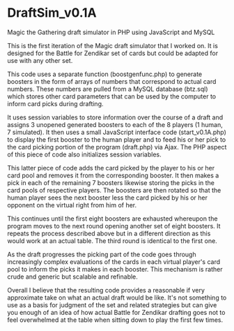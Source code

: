 # DraftSim_v0.1A
Magic the Gathering draft simulator in PHP using JavaScript and MySQL

This is the first iteration of the Magic draft simulator that I worked on. It is designed for the Battle for Zendikar set of cards but could be adapted for use with any other set.

This code uses a separate function (boostgenfunc.php) to generate boosters in the form of arrays of numbers that correspond to actual card numbers. These numbers are pulled from a MySQL database (btz.sql) which stores other card parameters that can be used by the computer to inform card picks during drafting.

It uses session variables to store information over the course of a draft and assigns 3 unopened generated boosters to each of the 8 players (1 human, 7 simulated). It then uses a small JavaScript interface code (start_v0.1A.php) to display the first booster to the human player and to feed his or her pick to the card picking portion of the program (draft.php) via Ajax. The PHP aspect of this piece of code also initializes session variables.

This latter piece of code adds the card picked by the player to his or her card pool and removes it from the corresponding booster. It then makes a pick in each of the remaining 7 boosters likewise storing the picks in the card pools of respective players. The boosters are then rotated so that the human player sees the next booster less the card picked by his or her opponent on the virtual right from him of her. 

This continues until the first eight boosters are exhausted whereupon the program moves to the next round opening another set of eight boosters. It repeats the process described above but in a different direction as this would work at an actual table. The third round is identical to the first one.

As the draft progresses the picking part of the code goes through increasingly complex evaluations of the cards in each virtual player's card pool to inform the picks it makes in each booster. This mechanism is rather crude and generic but scalable and refinable.

Overall I believe that the resulting code provides a reasonable if very approximate take on what an actual draft would be like. It's not something to use as a basis for judgment of the set and related strategies but can give you enough of an idea of how actual Battle for Zendikar drafting goes not to feel overwhelmed at the table when sitting down to play the first few times.
